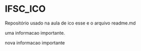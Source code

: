 # IFSC_ICO
Repositório usado na aula de ico 
esse e o arquivo readme.md


uma informacao importante.


nova informacao importante
